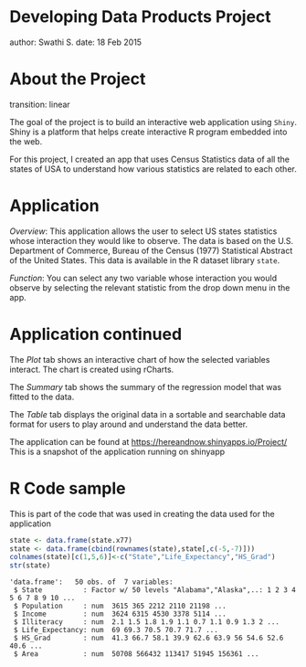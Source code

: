 Developing Data Products Project
========================================================
author: Swathi S.
date: 18 Feb 2015

About the Project
========================================================
transition: linear

The goal of the project is to build an interactive web application using `Shiny`. Shiny is a platform that helps create interactive R program embedded into the web.

For this project, I created an app that uses Census Statistics data of all the states of USA to understand how various statistics are related to each other.

Application
========================================================

*Overview*:
This application allows the user to select US states statistics whose interaction they would like to observe. The data is based on the U.S. Department of Commerce, Bureau of the Census (1977) Statistical Abstract of the United States. This data is available in the R dataset library `state`.

*Function*:
You can select any two variable whose interaction you would observe by selecting the relevant statistic from the drop down menu in the app. 


Application continued
========================================================

The *Plot* tab shows an interactive chart of how the selected variables interact. The chart is created using rCharts.

The *Summary* tab shows the summary of the regression model that was fitted to the data.

The *Table* tab displays the original data in a sortable and searchable data format for users to play around and understand the data better.

The application can be found at https://hereandnow.shinyapps.io/Project/
This is a snapshot of the application running on shinyapp


R Code sample
========================================================

This is part of the code that was used in creating the data used for the application



```r
state <- data.frame(state.x77)
state <- data.frame(cbind(rownames(state),state[,c(-5,-7)]))
colnames(state)[c(1,5,6)]<-c("State","Life_Expectancy","HS_Grad")
str(state)
```

```
'data.frame':	50 obs. of  7 variables:
 $ State          : Factor w/ 50 levels "Alabama","Alaska",..: 1 2 3 4 5 6 7 8 9 10 ...
 $ Population     : num  3615 365 2212 2110 21198 ...
 $ Income         : num  3624 6315 4530 3378 5114 ...
 $ Illiteracy     : num  2.1 1.5 1.8 1.9 1.1 0.7 1.1 0.9 1.3 2 ...
 $ Life_Expectancy: num  69 69.3 70.5 70.7 71.7 ...
 $ HS_Grad        : num  41.3 66.7 58.1 39.9 62.6 63.9 56 54.6 52.6 40.6 ...
 $ Area           : num  50708 566432 113417 51945 156361 ...
```
